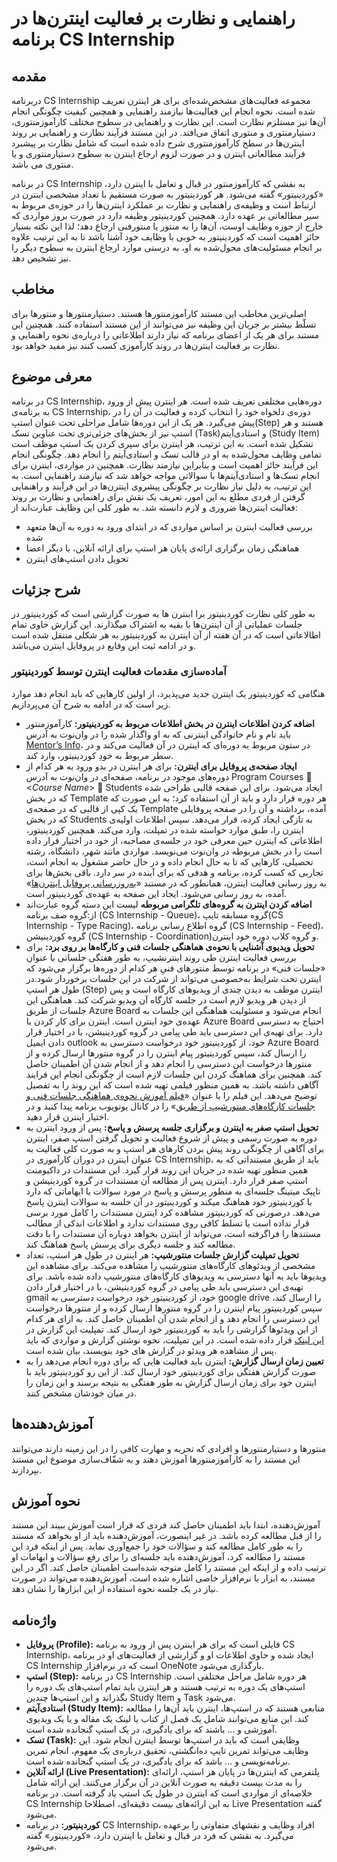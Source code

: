 # راهنمایی و نظارت بر فعالیت اینترن‌ها در برنامه CS Internship

## مقدمه

دربرنامه CS Internship مجموعه فعالیت‌های مشخص‌شده‌ای برای هر اینترن تعریف شده است. نحوه انجام این فعالیت‌ها نیازمند راهنمایی و همچنین کیفیت چگونگی انجام آن‌ها نیز مستلزم نظارت است. این نظارت و راهنمایی در سطوح مختلف کارآموزمنتوری، دستیارمنتوری و منتوری اتفاق می‌افتد. در این مستند فرآیند نظارت و راهنمایی بر روند اینترن‌ها در سطح کارآموزمنتوری شرح داده شده است که شامل نظارت بر پیشبرد فرآیند مطالعاتی اینترن و در صورت لزوم ارجاع اینترن به سطوح دستیارمنتوری و یا منتوری می باشد.

در برنامه CS Internship به نقشی که کارآموزمنتور در قبال و تعامل با اینترن دارد، «کوردینیتور»‌ گفته می‌شود. هر کوردینیتور به صورت مستقیم با تعداد مشخصی اینترن در ارتباط است و وظیفه‌ی راهنمایی و نظارت بر عملکرد اینترن‌ها را در حوزه‌ی مربوط به سیر مطالعاتی بر عهده دارد. همچنین کوردینیتور وظیفه دارد در صورت بروز مواردی که خارج از حوزه وظایف اوست، آن‌ها را به منتور یا منتورفنی ارجاع دهد؛ لذا این نکته بسیار حائز اهمیت است که کوردینیتور به خوبی با وظایف خود آشنا باشد تا به این ترتیب علاوه بر انجام مسئولیت‌های محول‌شده به او، به درستی موارد ارجاع اینترن به سطوح دیگر را نیز تشخیص دهد.

## مخاطب

اصلی‌ترین مخاطب این مستند کارآموزمنتورها هستند. دستیارمنتورها و منتورها برای تسلّط بیشتر بر جریان این وظیفه نیز می‌توانند از این مستند استفاده کنند. همچنین این مستند برای هر یک از اعضای برنامه که نیاز دارند اطلاعاتی را درباره‌ی نحوه راهنمایی و نظارت بر فعالیت اینترن‌ها در روند کارآموزی کسب کنند نیز مفید خواهد بود.

## معرفی موضوع

در برنامه CS Internship، دوره‌هایی مختلفی تعریف شده است. هر اینترن پیش از ورود به برنامه‌ی CS Internship، دوره‌ی دلخواه خود را انتخاب کرده و فعالیت در آن را در پیش می‌گیرد. هر یک از این دوره‌ها شامل مراحلی تحت عنوان استپ(Step) هستند و هر استپ نیز از بخش‌های جزئی‌تری تحت عناوین تسک (Task)و استادی‌آیتم (Study Item) تشکیل شده است. به این ترتیب، هر اینترن برای سپری کردن یک استپ موظف است تمامی وظایف محول‌شده به او در قالب تسک و استادی‌آیتم را انجام دهد. چگونگی انجام این فرآیند حائز اهمیت است و بنابراین نیازمند نظارت. همچنین در مواردی، اینترن برای انجام تسک‌ها و استادی‌آیتم‌ها با سوالاتی مواجه خواهد شد که نیازمند راهنمایی است. به این ترتیب، به دلیل نیاز نظارت بر چگونگی پیشروی اینترن‌ها در این فرآیند و راهنمایی گرفتن از فردی مطلع به این امور، تعریف یک نقش برای راهنمایی و نظارت بر روند فعالیت اینترن‌ها ضروری و لازم دانسته شد. به طور کلی این وظایف عبارت‌اند از:

- بررسی فعالیت اینترن بر اساس مواردی که در ابتدای ورود به دوره به آن‌ها متعهد شده
- هماهنگی زمان برگزاری ارائه‌ی پایان هر استپ برای ارائه آنلاین، با دیگر اعضا
- تحویل دادن استپ‌های اینترن

## شرح جزئیات

به طور کلی نظارت کوردینیتور برا ابنترن ها به صورت گزارشی است که کوردینیتور در جلسات عملیاتی از آن اینترن‌ها با بقیه به اشتراک میگذارند. این گزارش حاوی تمام اطالاعاتی است که در آن هفته از آن اینترن به کوردینیتور به هر شکلی منتقل شده است و در ادامه ثیت این وقایع در پروفایل اینترن می‌باشد.

### آماده‌سازی مقدمات فعالیت اینترن توسط کوردینیتور

هنگامی که کوردینیتور یک اینترن جدید می‌پذیرد، از اولین کارهایی که باید انجام دهد موارد زیر است که در ادامه به شرح آن می‌پردازیم.

- **اضافه کردن اطلاعات اینترن در بخش اطلاعات مربوط به کوردینیتور:** کارآموزمنتور باید نام و نام خانوادگی اینترنی که به او واگذار شده را در وان‌نوت به آدرس [Mentor’s Info](https://onedrive.live.com/view.aspx?resid=A9B215A332F3E600%21392628&id=documents&wd=target%28Mentors%27%20Info.one%7C0D288A60-6B0B-4B53-9631-BAA46BD790A9%2F%29)، در ستون مربوط به دوره‌ای که اینترن در آن فعالیت می‌کند و در سطر مربوط به خودِ کوردینیتور، وارد کند.
- **ایجاد صفحه‌ی پروفایل برای اینترن:** برای هر اینترن در بدو ورود به هر کدام از دوره‌های موجود در برنامه، صفحه‌ای در وان‌نوت به آدرس Program Courses  <_Course Name_\>  Students ایجاد می‌شود. برای این صفحه قالبی طراحی شده که در بخش Template هر دوره قرار دارد و باید از آن استفاده کرد؛ به این صورت که یک کپی از قالبی که در صفحه‌ی Template آمده، برداشته و آن را در صفحه پروفایلی که در بخش Students به تازگی ایجاد کرده، قرار می‌دهد. سپس اطلاعات اولیه‌ی اینترن را، طبق موارد خواسته شده در تمپلت، وارد می‌کند. همچنین کوردینیتور، اطلاعاتی که اینترن حین معرفی خود در جلسه‌ی مصاحبه، از خود در اختیار قرار داده است را در بخش مربوطه در وان‌نوت می‌نویسد. مواردی مانند شهر، دانشگاه، رشته تحصیلی، کارهایی که تا به حال انجام داده و در حال حاضر مشغول به انجام است، تجاربی که کسب کرده، برنامه و هدفی که برای آینده در سر دارد. باقی بخش‌ها برای به روز رسانی فعالیت اینترن، همانطور که در مستند «[به‌روزرسانی پروفایل اینتر‌ن‌ها](https://github.com/cs-internship/cs-internship-spec/blob/master/processes/documents/CSI%20-%20Process%20-%20Update%20Interns%20Profile%20--farsi-ir.md)» آمده، به روز رسانی می‌شود. ایجاد این صفحه به عهده‌ی کوردینیتور است. 
- **اضافه کردن اینترن به گروه‌های تلگرامی مربوطه**
لیست این دسته گروه عبارت‌اند از:گروه صف برنامه (CS Internship - Queue)، گروه مسابقه تایپ(CS Internship - Type Racing)، گروه اطلاع رسانی برنامه (CS Internship - Feed)، گروه کوردینیشن (CS Internship - Coordination)و گروه کلاب دوره خود اینترن.
- **تحویل ویدیوی آشنایی با نحوه‌ی هماهنگی جلسات فنی و کارگاه‌ها بر روی برد:**
برای بررسی فعالیت اینترن طی روند اینترنشیپ، به طور هفتگی جلساتی با عنوان «جلسات فنی» در برنامه توسط منتورهای فنیِ هر کدام از دوره‌ها برگزار می‌شود که اینترن تحت شرایط به‌خصوصی می‌تواند از شرکت در این جلسات برخوردار شود.در طول هر استپ (Step) اینترن موظف به دیدن چندی از ویدیوهای کارگاه است و پس از دیدن هر ویدیو لازم است در جلسه کارگاه آن ویدیو شرکت کند. هماهنگی این جلسات از طریق Azure Board انجام می‌شود و مسئولیت هماهنگی این جلسات به عهده‌ی خود اینترن است. اینترن برای کار کردن با Azure Board احتیاج به دسترسی دارد. برای تهیه‌ی این دسترسی باید طی پیامی در گروه کوردینیشن، با در اختیار قرار دادن ایمیل outlook خود، از کوردینیتور خود درخواست دسترسی به Azure Board را ارسال کند، سپس کوردینیتور پیام اینترن را در گروه منتورها ارسال کرده و از منتورها درخواست این دسترسی را انجام دهد و از انجام شدن آن اطمینان حاصل کند. همچنین برای هماهنگ کردن این جلسات لازم است از چگونگی انجام این فرایند آگاهی داشته باشد. به همین منظور فیلمی تهیه شده است که این روند را به تفصیل توضیح می‌دهد. این فیلم را با عنوان «[فیلم آموزش نحوه‌ی هماهنگی جلسات فنی و جلسات کارگاه‌های منتورشیپ از طریق](https://youtu.be/pRCOpFa5XlI?si=U-4TmxWN2sNG3UQZ)» را در کانال یوتویوب برنامه پیدا کنید و در اختیار اینترن قرار دهید. 
- **تحویل استپ صفر به اینترن و برگزاری جلسه پرسش و پاسخ:** پس از ورود اینترن به دوره به صورت رسمی و پیش از شروع فعالیت و تحویل گرفتن استپ صفر، اینترن برای آگاهی از چگونگی روند پیش بردن کارهای هر استپ و به صورت کلی فعالیت به عنوان اینترن در دوران کارآموزی در CS Internship، باید از طریق مستنداتی که به همین منظور تهیه شده در جریان این روند قرار گیرد. این مستندات در داکیومنت استپ صفر قرار دارد. اینترن پس از مطالعه آن مستندات در گروه کوردینیشن و تاپیک میتینگ جلسه‌ای به منظور پرسش و پاسخ در مورد سوالات یا ایهاماتی که دارد با کوردینیتور خود هماهنگ میکند و کوردینیتور در آن جلسه به سوالات اینترن پاسخ می‌دهد. درصورتی که کوردینیتور مشاهده کرد اینترن مستندات را کامل مورد برسی قرار نداده است یا تسلط کافی روی مستندات ندارد و اطلاعات اندکی از مطالب مستندها را فراگرفته است،‌ می‌تواند از اینترن بخواهد دوباره آن مستندات را با دقت مطالعه کند و جلسه‌ دیگری برای پرسش پاسخ هماهنگ کند.
- **تحویل تمپلیت گزارش جلسات منتورشیپ:** هر اینترن در طول هر استپ، تعداد مشخصی از ویدئوهای کارگاه‌های منتورشیپ را مشاهده می‌کند. برای مشاهده این ویدیوها باید به آنها دسترسی به ویدیوهای کارگاه‌های منتورشیپ داده شده باشد. برای تهیه‌ی این دسترسی باید طی پیامی در گروه کوردینیشن، با در اختیار قرار دادن gmail خود، از کوردینیتور خود درخواست دسترسی به google drive را ارسال کند، سپس کوردینیتور پیام اینترن را در گروه منتورها ارسال کرده و از منتورها درخواست این دسترسی را انجام دهد و از انجام شدن آن اطمینان حاصل کند. به ازای هر کدام از این ویدئوها گزارشی را باید به کوردینیتور خود ارسال کند. تمپلیت این گزارش در [این لینک](https://github.com/cs-internship/cs-internship-spec/blob/master/processes/documents/CSI%20-%20Template%20-%20Mentor%20Training%20Report%20-%20Farsi.docx) قرار داده شده است. در این تمپلیت، نحوه نوشتن گزارش و مواردی که باید پس از مشاهده هر ویدئو در گزارش های خود بنویسند، بیان شده است.
- **تعیین زمان ارسال گزارش:** اینترن باید فعالیت هایی که برای دوره انجام می‌دهد را به صورت گزارش هفتگی برای کوردینیتور خود ارسال کند. از این رو کوردینیتور باید با اینترن خود برای زمان ارسال گزارش به طور هفتگی به نتیجه برسند و این زمان را در میان خودشان مشخص کنند.

## آموزش‌دهنده‌ها

منتورها و دستیارمنتورها و افرادی که تجربه و مهارت کافی را در این زمینه دارند می‌توانند این مستند را به کارآموزمنتورها آموزش دهند و به شفّاف‌سازی موضوع این مستند بپردازند.

## نحوه آموزش

آموزش‌دهنده، ابتدا باید اطمینان حاصل کند فردی که قرار است آموزش ببیند این مستند را از قبل مطالعه کرده باشد. در غیر اینصورت، آموزش‌‌دهنده باید از او بخواهد که مستند را به طور کامل مطالعه کند و سؤالات خود را جمع‌آوری نماید. پس از اینکه فرد این مستند را مطالعه کرد، آموزش‌دهنده باید جلسه‌ای را برای رفع سؤالات و ابهامات او ترتیب داده و از اینکه این مستند را کامل متوجه شده‌است اطمینان حاصل کند. اگر در این مستند، به ابزار یا نرم‌افزار خاصی اشاره شده است، آموزش‌دهنده می‌تواند در صورت نیاز در یک جلسه نحوه‌ استفاده از این ابزارها را نشان دهد.

## واژه‌نامه

- **پروفایل (Profile):** فایلی است که برای هر اینترن پس از ورود به برنامه CS Internship، ایجاد شده و حاوی اطلاعات او و گزارشی از فعالیت‌های او در برنامه CS Internship است که در نرم‌افزار OneNote بارگذاری می‌شود.
- **استپ (Step):** در برنامه CS Internship هر دوره شامل مراحل مختلفی است. استپ‌های یک دوره به ترتیب هستند و هر اینترن باید تمام استپ‌های یک دوره را بگذراند و این استپ‌ها چندین Study Item و Task می‌شود.
- **استادی**‌**آیتم (Study Item):** منابعی هستند که در استپ‌ها، اینترن باید آن‌ها را مطالعه کند. این منابع می‌توانند شامل یک فصل از کتاب یا لینک یک مقاله و یا یک ویدیوی آموزشی و ... باشند که  برای یادگیری، در یک استپ گنجانده شده است.
- **تسک (Task):** وظایفی است که باید در استپ‌ها توسط اینترن انجام شود. این وظایف می‌تواند تمرین تایپ ده‌انگشتی، تحقیق درباره‌ی یک مفهوم، انجام تمرین برنامه‌نویسی و ... باشد که  برای یادگیری، در یک استپ گنجانده شده است.
- **ارائه آنلاین (Live Presentation):** پلتفرمی که اینترن‌ها در پایان هر استپ، ارائه‌ای را به مدت بیست دقیقه به صورت آنلاین در آن برگزار می‌کنند. این ارائه شامل خلاصه‌ای از مواردی است که اینترن در طول یک استپ یاد گرفته است. در برنامه CS Internship به این ارائه‌های بیست دقیقه‌ای، اصطلاحا Live Presentation گفته می‌شود.
- **کوردینیتور:** در برنامه CS Internship، افراد وظایف و نقشهای متفاوتی را برعهده می‌گیرد. به نقشی که فرد در قبال و تعامل با اینترن دارد، «کوردینیتور»‌ گفته می‌شود.
